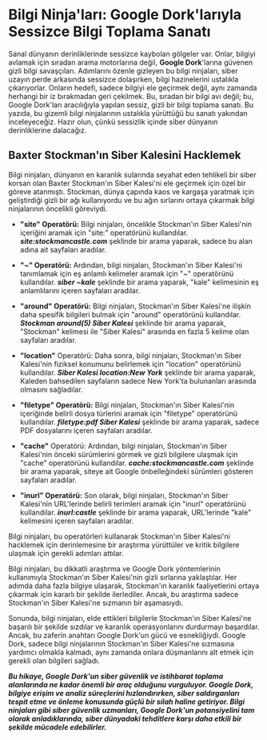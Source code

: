 # Bilgi Ninja'ları: Google Dork'larıyla Sessizce Bilgi Toplama Sanatı

Sanal dünyanın derinliklerinde sessizce kaybolan gölgeler var. Onlar, bilgiyi avlamak için sıradan arama motorlarına değil, **Google Dork**'larına güvenen gizli bilgi savaşçıları. Adımlarını özenle gizleyen bu bilgi ninjaları, siber uzayın perde arkasında sessizce dolaşırken, bilgi hazinelerini ustalıkla çıkarıyorlar. Onların hedefi, sadece bilgiyi ele geçirmek değil, aynı zamanda herhangi bir iz bırakmadan geri çekilmek. Bu, sıradan bir bilgi avı değil; bu, Google Dork'ları aracılığıyla yapılan sessiz, gizli bir bilgi toplama sanatı. Bu yazıda, bu gizemli bilgi ninjalarının ustalıkla yürüttüğü bu sanatı yakından inceleyeceğiz. Hazır olun, çünkü sessizlik içinde siber dünyanın derinliklerine dalacağız.

## Baxter Stockman'ın Siber Kalesini Hacklemek

Bilgi ninjaları, dünyanın en karanlık sularında seyahat eden tehlikeli bir siber korsan olan Baxter Stockman'ın Siber Kalesi'ni ele geçirmek için özel bir göreve atanmıştı. Stockman, dünya çapında kaos ve kargaşa yaratmak için geliştirdiği gizli bir ağı kullanıyordu ve bu ağın sırlarını ortaya çıkarmak bilgi ninjalarının öncelikli göreviydi.

- **"site" Operatörü:** Bilgi ninjaları, öncelikle Stockman'ın Siber Kalesi'nin içeriğini aramak için "site:" operatörünü kullandılar. ***site:stockmancastle.com*** şeklinde bir arama yaparak, sadece bu alan adına ait sayfaları aradılar.

- **"~" Operatörü:** Ardından, bilgi ninjaları, Stockman'ın Siber Kalesi'ni tanımlamak için eş anlamlı kelimeler aramak için "~" operatörünü kullandılar. ***siber ~kale*** şeklinde bir arama yaparak, "kale" kelimesinin eş anlamlılarını içeren sayfaları aradılar.

- **"around" Operatörü:** Bilgi ninjaları, Stockman'ın Siber Kalesi'ne ilişkin daha spesifik bilgileri bulmak için "around" operatörünü kullandılar. ***Stockman around(5) Siber Kalesi*** şeklinde bir arama yaparak, "Stockman" kelimesi ile "Siber Kalesi" arasında en fazla 5 kelime olan sayfaları aradılar.

- **"location"** Operatörü: Daha sonra, bilgi ninjaları, Stockman'ın Siber Kalesi'nin fiziksel konumunu belirlemek için "location" operatörünü kullandılar. ***Siber Kalesi location:New York*** şeklinde bir arama yaparak, Kaleden bahsedilen sayfaların sadece New York'ta bulunanları arasında olmasını sağladılar.

- **"filetype" Operatörü:** Bilgi ninjaları, Stockman'ın Siber Kalesi'nin içeriğinde belirli dosya türlerini aramak için "filetype" operatörünü kullandılar. ***filetype:pdf Siber Kalesi*** şeklinde bir arama yaparak, sadece PDF dosyalarını içeren sayfaları aradılar.

- **"cache"** Operatörü: Ardından, bilgi ninjaları, Stockman'ın Siber Kalesi'nin önceki sürümlerini görmek ve gizli bilgilere ulaşmak için "cache" operatörünü kullandılar. ***cache:stockmancastle.com*** şeklinde bir arama yaparak, siteye ait Google önbelleğindeki sürümleri gösteren sayfaları aradılar.

- **"inurl" Operatörü:** Son olarak, bilgi ninjaları, Stockman'ın Siber Kalesi'nin URL'lerinde belirli terimleri aramak için "inurl" operatörünü kullandılar. ***inurl:castle*** şeklinde bir arama yaparak, URL'lerinde "kale" kelimesini içeren sayfaları aradılar.

Bilgi ninjaları, bu operatörleri kullanarak Stockman'ın Siber Kalesi'ni hacklemek için derinlemesine bir araştırma yürüttüler ve kritik bilgilere ulaşmak için gerekli adımları attılar.

Bilgi ninjaları, bu dikkatli araştırma ve Google Dork yöntemlerinin kullanımıyla Stockman'ın Siber Kalesi'nin gizli sırlarına yaklaştılar. Her adımda daha fazla bilgiye ulaşarak, Stockman'ın karanlık faaliyetlerini ortaya çıkarmak için kararlı bir şekilde ilerlediler. Ancak, bu araştırma sadece Stockman'ın Siber Kalesi'ne sızmanın bir aşamasıydı.

Sonunda, bilgi ninjaları, elde ettikleri bilgilerle Stockman'ın Siber Kalesi'ne başarılı bir şekilde sızdılar ve karanlık operasyonlarını durdurmayı başardılar. Ancak, bu zaferin anahtarı Google Dork'un gücü ve esnekliğiydi. Google Dork, sadece bilgi ninjalarının Stockman'ın Siber Kalesi'ne sızmasına yardımcı olmakla kalmadı, aynı zamanda onlara düşmanlarını alt etmek için gerekli olan bilgileri sağladı.

***Bu hikaye, Google Dork'un siber güvenlik ve istihbarat toplama alanlarında ne kadar önemli bir araç olduğunu vurguluyor. Google Dork, bilgiye erişim ve analiz süreçlerini hızlandırırken, siber saldırganları tespit etme ve önleme konusunda güçlü bir silah haline getiriyor. Bilgi ninjaları gibi siber güvenlik uzmanları, Google Dork'un potansiyelini tam olarak anladıklarında, siber dünyadaki tehditlere karşı daha etkili bir şekilde mücadele edebilirler.***
